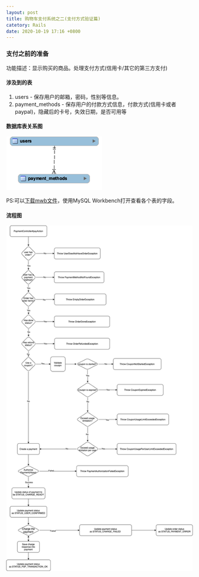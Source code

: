 ```yaml
---
layout: post
title: 购物车支付系统之二(支付方式验证篇)
catetory: Rails
date: 2020-10-19 17:16 +0800
---
```

### 支付之前的准备

功能描述：显示购买的商品。处理支付方式(信用卡/其它的第三方支付)

#### 涉及到的表

1. users - 保存用户的邮箱，密码，性别等信息。
2. payment_methods - 保存用户的付款方式信息，付款方式(信用卡或者paypal)，隐藏后的卡号，失效日期，是否可用等

#### 数据库表关系图

![pre-pay-eer-diagram.png](/images/pre-pay-eer-diagram.png)

PS:可以[下载mwb文件](/images/pre-pay-eer-diagram.mwb)，使用MySQL Workbench打开查看各个表的字段。

#### 流程图

![pre-pay-workflow.png](/images/payment-workflow.png)
